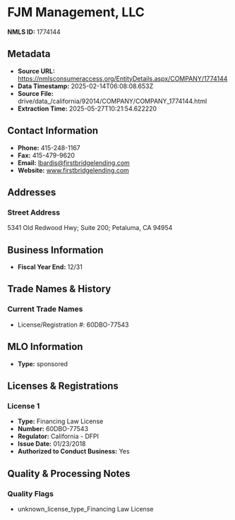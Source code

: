 # FJM Management, LLC

**NMLS ID:** 1774144

## Metadata
- **Source URL:** https://nmlsconsumeraccess.org/EntityDetails.aspx/COMPANY/1774144
- **Data Timestamp:** 2025-02-14T06:08:08.653Z
- **Source File:** drive/data_/california/92014/COMPANY/COMPANY_1774144.html
- **Extraction Time:** 2025-05-27T10:21:54.622220

## Contact Information
- **Phone:** 415-248-1167
- **Fax:** 415-479-9620
- **Email:** lbardis@firstbridgelending.com
- **Website:** www.firstbridgelending.com

## Addresses
### Street Address
5341 Old Redwood Hwy; Suite 200; Petaluma, CA 94954

## Business Information
- **Fiscal Year End:** 12/31

## Trade Names & History
### Current Trade Names
- License/Registration #: 60DBO-77543

## MLO Information
- **Type:** sponsored

## Licenses & Registrations

### License 1
- **Type:** Financing Law License
- **Number:** 60DBO-77543
- **Regulator:** California - DFPI
- **Issue Date:** 01/23/2018
- **Authorized to Conduct Business:** Yes

## Quality & Processing Notes
### Quality Flags
- unknown_license_type_Financing Law License
